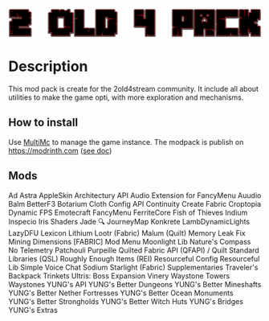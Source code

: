 ﻿![enter image description here](https://github.com/brunoMaurice/2old4pack/blob/main/config/fancymenu/assets/bg/logo.png?raw=true)
# Description

This mod pack is create for the 2old4stream community. It include all about utilities to make the game opti, with more exploration and mechanisms.

## How to install

Use [MultiMc](https://multimc.org/) to manage the game instance.
The modpack is publish on https://modrinth.com ([see doc](https://docs.modrinth.com/docs/modpacks/playing_modpacks/#multimc-and-prism-launcher))

## Mods
Ad Astra
AppleSkin
Architectury API
Audio Extension for FancyMenu
Auudio
Balm
BetterF3
Botarium
Cloth Config API
Continuity
Create Fabric
Croptopia
Dynamic FPS
Emotecraft
FancyMenu
FerriteCore
Fish of Thieves
Indium
Inspecio
Iris Shaders
Jade 🔍
JourneyMap
Konkrete
LambDynamicLights
LazyDFU
Lexicon
Lithium
Lootr (Fabric)
Malum (Quilt)
Memory Leak Fix
Mining Dimensions [FABRIC]
Mod Menu
Moonlight Lib
Nature's Compass
No Telemetry
Patchouli
Purpeille
Quilted Fabric API (QFAPI) / Quilt Standard Libraries (QSL)
Roughly Enough Items (REI)
Resourceful Config
Resourceful Lib
Simple Voice Chat
Sodium
Starlight (Fabric)
Supplementaries
Traveler's Backpack
Trinkets
Ultris: Boss Expansion
Vinery
Waystone Towers
Waystones
YUNG's API
YUNG's Better Dungeons
YUNG's Better Mineshafts
YUNG's Better Nether Fortresses
YUNG's Better Ocean Monuments
YUNG's Better Strongholds
YUNG's Better Witch Huts
YUNG's Bridges
YUNG's Extras

